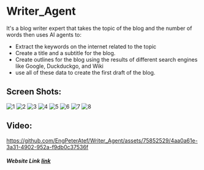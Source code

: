 # Writer_Agent

It's a blog writer expert that takes the topic of the blog and the number of words then uses AI agents to:

* Extract the keywords on the internet related to the topic
* Create a title and a subtitle for the blog.
* Create outlines for the blog using the results of different search engines like Google, Duckduckgo, and Wiki
* use all of these data to create the first draft of the blog.

## Screen Shots:
![1](https://github.com/EngPeterAtef/Writer_Agent/assets/75852529/660d8e68-2236-4aaf-9190-a99ea4aa43ff)
![2](https://github.com/EngPeterAtef/Writer_Agent/assets/75852529/67ad9408-923a-4bb2-be5d-06693d65c16b)
![3](https://github.com/EngPeterAtef/Writer_Agent/assets/75852529/09e7cdd2-511b-4ef5-9b02-66e336c941ba)
![4](https://github.com/EngPeterAtef/Writer_Agent/assets/75852529/b41784ef-3b77-4c9b-a7f9-e91ab52ae788)
![5](https://github.com/EngPeterAtef/Writer_Agent/assets/75852529/fbcff79e-1bca-4cbc-a75b-e2bc8f54b655)
![6](https://github.com/EngPeterAtef/Writer_Agent/assets/75852529/4b8f4d1c-871e-4a75-a8b3-d7749b2ec78a)
![7](https://github.com/EngPeterAtef/Writer_Agent/assets/75852529/a048cf20-1a42-4c09-b47e-34616de16802)
![8](https://github.com/EngPeterAtef/Writer_Agent/assets/75852529/dc66550b-a064-41f1-94a9-421c1328fd33)

## Video:
https://github.com/EngPeterAtef/Writer_Agent/assets/75852529/4aa0a61e-3a31-4902-952a-f9db0c37536f

##### Website Link [link](https://writeragent-fjblzk40cn.streamlit.app/ "go to webstie")
